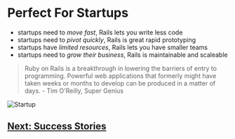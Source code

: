 # Perfect For Startups
- startups need to _move fast_, Rails lets you write less code
- startups need to _pivot quickly_, Rails is great rapid prototyping
- startups have _limited resources_, Rails lets you have smaller teams
- startups need to _grow their business_, Rails is maintainable and scaleable

> Ruby on Rails is a breakthrough in lowering the barriers of entry to programming. Powerful web applications that formerly might have taken weeks or months to develop can be produced in a matter of days. - Tim O'Reilly, Super Genius

![Startup](https://cdn0.tnwcdn.com/wp-content/blogs.dir/1/files/2013/10/Startup-idea-building.jpg)

 ## [Next: Success Stories](03_SUCCESS.md)